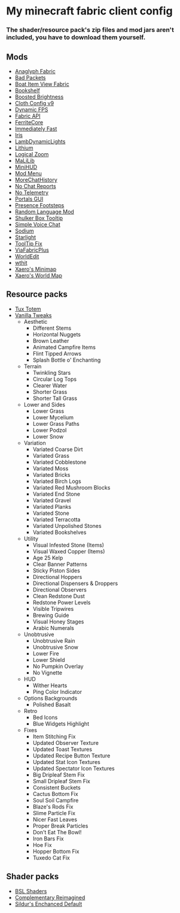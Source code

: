 # My minecraft fabric client config
### The shader/resource pack's zip files and mod jars aren't included, you have to download them yourself.
## Mods
- [Anaglyph Fabric](https://github.com/vlad2305m/Anaglyph-fabric)
- [Bad Packets](https://modrinth.com/mod/badpackets)
- [Boat Item View Fabric](https://modrinth.com/mod/boat-item-view)
- [Bookshelf](https://github.com/Darkhax-Minecraft/Bookshelf)
- [Boosted Brightness](https://modrinth.com/mod/boosted-brightness)
- [Cloth Config v9](https://modrinth.com/mod/cloth-config)
- [Dynamic FPS](https://modrinth.com/mod/dynamic-fps)
- [Fabric API](https://modrinth.com/mod/fabric-api)
- [FerriteCore](https://modrinth.com/mod/ferrite-core)
- [Immediately Fast](https://modrinth.com/mod/immediatelyfast)
- [Iris](https://irisshaders.net)
- [LambDynamicLights](https://modrinth.com/mod/lambdynamiclights)
- [Lithium](https://modrinth.com/mod/lithium)
- [Logical Zoom](https://modrinth.com/mod/logical-zoom)
- [MaLiLib](https://github.com/maruohon/malilib)
- [MiniHUD](https://github.com/maruohon/minihud)
- [Mod Menu](https://modrinth.com/mod/modmenu)
- [MoreChatHistory](https://modrinth.com/mod/morechathistory)
- [No Chat Reports](https://modrinth.com/mod/no-chat-reports)
- [No Telemetry](https://modrinth.com/mod/no-telemetry)
- [Portals GUI](https://modrinth.com/mod/portals-gui)
- [Presence Footsteps](https://modrinth.com/mod/presence-footsteps)
- [Random Language Mod](https://modrinth.com/mod/random-language-mod)
- [Shulker Box Tooltip](https://modrinth.com/mod/shulkerboxtooltip)
- [Simple Voice Chat](https://modrinth.com/plugin/simple-voice-chat)
- [Sodium](https://modrinth.com/mod/sodium)
- [Starlight](https://modrinth.com/mod/starlight)
- [ToolTip Fix](https://modrinth.com/mod/tooltipfix)
- [ViaFabricPlus](https://modrinth.com/mod/viafabricplus)
- [WorldEdit](https://enginehub.org/worldedit)
- [wthit](https://modrinth.com/mod/wthit)
- [Xaero's Minimap](https://modrinth.com/mod/xaeros-minimap)
- [Xaero's World Map](https://modrinth.com/mod/xaeros-world-map)
## Resource packs
- [Tux Totem](https://modrinth.com/resourcepack/tux-totem)
- [Vanilla Tweaks](https://vanillatweaks.net)
  - Aesthetic
    - Different Stems
    - Horizontal Nuggets
    - Brown Leather
    - Animated Campfire Items
    - Flint Tipped Arrows
    - Splash Bottle o' Enchanting
  - Terrain
    - Twinkling Stars
    - Circular Log Tops
    - Clearer Water
    - Shorter Grass
    - Shorter Tall Grass
  - Lower and Sides
    - Lower Grass
    - Lower Mycelium
    - Lower Grass Paths
    - Lower Podzol
    - Lower Snow
  - Variation
    - Variated Coarse Dirt
    - Variated Grass
    - Variated Cobblestone
    - Variated Moss
    - Variated Bricks
    - Variated Birch Logs
    - Variated Red Mushroom Blocks
    - Variated End Stone
    - Variated Gravel
    - Variated Planks
    - Variated Stone
    - Variated Terracotta
    - Variated Unpolished Stones
    - Variated Bookshelves
  - Utility
    - Visual Infested Stone (Items)
    - Visual Waxed Copper (Items)
    - Age 25 Kelp
    - Clear Banner Patterns
    - Sticky Piston Sides
    - Directional Hoppers
    - Directional Dispensers & Droppers
    - Directional Observers
    - Clean Redstone Dust
    - Redstone Power Levels
    - Visible Tripwires
    - Brewing Guide
    - Visual Honey Stages
    - Arabic Numerals
  - Unobtrusive
    - Unobtrusive Rain
    - Unobtrusive Snow
    - Lower Fire
    - Lower Shield
    - No Pumpkin Overlay
    - No Vignette
  - HUD
    - Wither Hearts
    - Ping Color Indicator
  - Options Backgrounds
    - Polished Basalt
  - Retro
    - Bed Icons
    - Blue Widgets Highlight
  - Fixes
    - Item Stitching Fix
    - Updated Observer Texture
    - Updated Toast Textures
    - Updated Recipe Button Texture
    - Updated Stat Icon Textures
    - Updated Spectator Icon Textures
    - Big Dripleaf Stem Fix
    - Small Dripleaf Stem Fix
    - Consistent Buckets
    - Cactus Bottom Fix
    - Soul Soil Campfire
    - Blaze's Rods Fix
    - Slime Particle Fix
    - Nicer Fast Leaves
    - Proper Break Particles
    - Don't Eat The Bowl!
    - Iron Bars Fix
    - Hoe Fix
    - Hopper Bottom Fix
    - Tuxedo Cat Fix
## Shader packs
- [BSL Shaders](https://modrinth.com/shader/bsl-shaders)
- [Complementary Reimagined](https://modrinth.com/shader/complementary-reimagined)
- [Sildur's Enchanced Default](https://sildurs-shaders.github.io)
